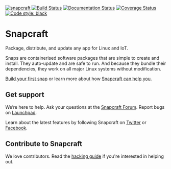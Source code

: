 [![snapcraft](https://snapcraft.io/snapcraft/badge.svg)](https://snapcraft.io/snapcraft)
[![Build Status][travis-image]][travis-url]
[![Documentation Status](https://readthedocs.com/projects/canonical-snapcraft/badge/?version=latest)](https://canonical-snapcraft.readthedocs-hosted.com/en/latest/?badge=latest)
[![Coverage Status][codecov-image]][codecov-url]
[![Code style: black](https://img.shields.io/badge/code%20style-black-000000.svg)](https://github.com/ambv/black)


# Snapcraft

Package, distribute, and update any app for Linux and IoT.

Snaps are containerised software packages that are simple to create and 
install. They auto-update and are safe to run. And because they bundle their
dependencies, they work on all major Linux systems without modification.

[Build your first snap](https://docs.snapcraft.io/build-snaps/languages) or learn more about how [Snapcraft can help you](https://snapcraft.io).

## Get support

We’re here to help. Ask your questions at the [Snapcraft Forum](https://forum.snapcraft.io). Report bugs on [Launchpad](https://bugs.launchpad.net/snapcraft/+filebug).

Learn about the latest features by following Snapcraft on
[Twitter](https://twitter.com/snapcraftio) or
[Facebook](https://www.facebook.com/snapcraftio).

## Contribute to Snapcraft

We love contributors. Read the [hacking guide](HACKING.md) if you're interested in helping out.


[travis-image]: https://travis-ci.org/snapcore/snapcraft.svg?branch=master
[travis-url]: https://travis-ci.org/snapcore/snapcraft

[codecov-image]: https://codecov.io/github/snapcore/snapcraft/coverage.svg?branch=master
[codecov-url]: https://codecov.io/github/snapcore/snapcraft?branch=master
